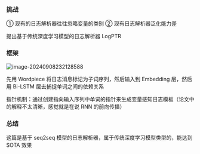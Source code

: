 ### 挑战

① 现有的日志解析器往往忽略变量的类别
② 现有日志解析器泛化能力差

提出基于传统深度学习模型的日志解析器 LogPTR

### 框架

![image-20240908232128588](https://gitee.com/mianmann/drawing-bed-warehouse/raw/master/img/image-20240908232128588.png)

先用 Wordpiece 将日志消息标记为子词序列，然后输入到 Embedding 层，然后用 Bi-LSTM 层去捕捉单词之间的依赖关系

指针机制：通过创建指向输入序列中单词的指针来生成变量感知日志模板（论文中的解释不太清晰，感觉就是在说 RNN 的前向传播）

### 总结

这篇是基于 seq2seq 模型的日志解析器，属于传统深度学习模型类型的，能达到 SOTA 效果